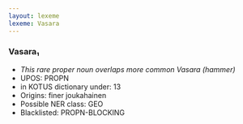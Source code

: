 ```yaml
---
layout: lexeme
lexeme: Vasara
---
```


###  Vasara₁

* _This rare proper noun overlaps more common *Vasara* (hammer)_
* UPOS:  PROPN
* in KOTUS dictionary under:  13
* Origins: finer joukahainen 
* Possible NER class:  GEO
* Blacklisted:  PROPN-BLOCKING

